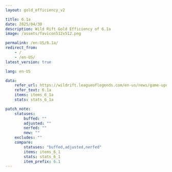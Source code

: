 ```yaml
---
layout: gold_efficiency_v2

title: 6.1a
date: 2025/04/30
description: Wild Rift Gold Efficiency of 6.1a
image: /assets/favicon512x512.png

permalink: /en-US/6.1a/
redirect_from: 
    - /
    - /en-US/
latest_version: true

lang: en-US

data:
    refer_url: https://wildrift.leagueoflegends.com/en-us/news/game-updates/wild-rift-patch-notes-6-1a/
    refer_text: 6.1a
    items: items_6_1a
    stats: stats_6_1a

patch_note:
    statuses:
        buffed: ""
        adjusted: ""
        nerfed: ""
        new: ""
    excludes: ""
    compare:
        statuses: "buffed,adjusted,nerfed"
        items: items_6_1
        stats: stats_6_1
        item_prefix: 6.1
---
```

